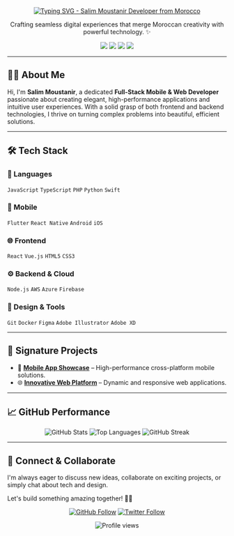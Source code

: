 <div align="center">

  <!-- Enhanced Animated Header -->
  <a href="https://github.com/salimmous" target="_blank" rel="noopener noreferrer">
    <img src="https://readme-typing-svg.demolab.com?font=Fira+Code&weight=600&size=45&pause=1000&color=F75023&width=800&lines=👋+Ahlan%2C+I'm+Salim+Moustanir!;🚀+Full-Stack+Mobile+%26+Web+Developer;🎨+Crafting+Intuitive+UI%2FUX;🧠+Passionate+Problem+Solver;🌍+Coding+with+Moroccan+Ingenuity!;✨+Let's+Build+Something+Remarkable!" alt="Typing SVG - Salim Moustanir Developer from Morocco" />
  </a>

  <!-- Catchy Tagline -->
  <p>
    Crafting seamless digital experiences that merge Moroccan creativity with powerful technology. ✨
  </p>

  <!-- Social Badges -->
  <p>
    <a href="https://twitter.com/moustanirsalim" target="_blank"><img src="https://img.shields.io/badge/Twitter-%231DA1F2.svg?style=for-the-badge&logo=Twitter&logoColor=white" /></a>
    <a href="https://linkedin.com/in/salimmoustanir" target="_blank"><img src="https://img.shields.io/badge/LinkedIn-%230077B5.svg?style=for-the-badge&logo=linkedin&logoColor=white" /></a>
    <a href="https://instagram.com/salimmous1" target="_blank"><img src="https://img.shields.io/badge/Instagram-%23E4405F.svg?style=for-the-badge&logo=instagram&logoColor=white" /></a>
    <a href="mailto:youremail@example.com"><img src="https://img.shields.io/badge/Email-D14836?style=for-the-badge&logo=gmail&logoColor=white" /></a>
  </p>

</div>

---

## 👨‍💻 About Me

Hi, I'm **Salim Moustanir**, a dedicated **Full-Stack Mobile & Web Developer** passionate about creating elegant, high-performance applications and intuitive user experiences. With a solid grasp of both frontend and backend technologies, I thrive on turning complex problems into beautiful, efficient solutions.

---

## 🛠️ Tech Stack

### 🚀 Languages
`JavaScript` `TypeScript` `PHP` `Python` `Swift`

### 📱 Mobile
`Flutter` `React Native` `Android` `iOS`

### 🌐 Frontend
`React` `Vue.js` `HTML5` `CSS3`

### ⚙️ Backend & Cloud
`Node.js` `AWS` `Azure` `Firebase`

### 🎨 Design & Tools
`Git` `Docker` `Figma` `Adobe Illustrator` `Adobe XD`

---

## 🚧 Signature Projects

- 📱 **[Mobile App Showcase](https://github.com/salimmous/your-showcase-mobile-app-repo)** – High-performance cross-platform mobile solutions.
- 🌐 **[Innovative Web Platform](https://github.com/salimmous/your-innovative-web-platform-repo)** – Dynamic and responsive web applications.

---

## 📈 GitHub Performance

<div align="center">

![GitHub Stats](https://github-readme-stats.vercel.app/api?username=salimmous&show_icons=true&theme=radical&count_private=true)
![Top Languages](https://github-readme-stats.vercel.app/api/top-langs/?username=salimmous&theme=radical)
![GitHub Streak](https://github-readme-streak-stats.herokuapp.com/?user=salimmous&theme=radical)

</div>

---

## 🤝 Connect & Collaborate

I'm always eager to discuss new ideas, collaborate on exciting projects, or simply chat about tech and design.

Let's build something amazing together! 🚀✨

<div align="center">

[![GitHub Follow](https://img.shields.io/github/followers/salimmous?style=social)](https://github.com/salimmous)
[![Twitter Follow](https://img.shields.io/twitter/follow/moustanirsalim?style=social)](https://twitter.com/moustanirsalim)

</div>

<div align="center">
  <img src="https://komarev.com/ghpvc/?username=salimmous&style=flat-square&color=blue" alt="Profile views" />
</div>
